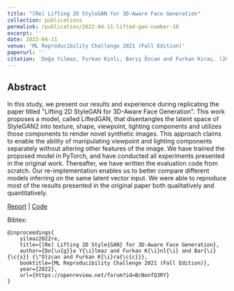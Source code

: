 ```yaml
---
title: "[Re] Lifting 2D StyleGAN for 3D-Aware Face Generation"
collection: publications
permalink: /publication/2022-04-11-lifted-gan-number-10
excerpt: ''
date: 2022-04-11
venue: 'ML Reproducibility Challenge 2021 (Fall Edition)'
paperurl: ''
citation: 'Doğa Yılmaz, Furkan Kınlı, Barış Özcan and Furkan Kıraç. (2022). [Re] Lifting 2D StyleGAN for 3D-Aware Face Generation. ML Reproducibility Challenge 2021 (Fall Edition). https://openreview.net/forum?id=BcNonfQ3RY'
---
```


## Abstract
In this study, we present our results and experience during replicating the paper titled "Lifting 2D StyleGAN for 3D-Aware Face Generation". This work proposes a model, called LiftedGAN, that disentangles the latent space of StyleGAN2 into texture, shape, viewpoint, lighting components and utilizes those components to render novel synthetic images. This approach claims to enable the ability of manipulating viewpoint and lighting components separately without altering other features of the image. We have trained the proposed model in PyTorch, and have conducted all experiments presented in the original work. Thereafter, we have written the evaluation code from scratch. Our re-implementation enables us to better compare different models inferring on the same latent vector input. We were able to reproduce most of the results presented in the original paper both qualitatively and quantitatively.

[Report][ml-reprod-report] |
[Code](https://github.com/yilmazdoga/lifting-2d-stylegan-for-3d-aware-face-generation)


Bibtex:
```
@inproceedings{
    yilmaz2022re,
    title={[Re] Lifting 2D Style{GAN} for 3D-Aware Face Generation},
    author={Do{\u{g}}a Y{\i}lmaz and Furkan K{\i}nl{\i} and Bar{\i}{\c{s}} {\"O}zcan and Furkan K{\i}ra{\c{c}}},
    booktitle={ML Reproducibility Challenge 2021 (Fall Edition)},
    year={2022},
    url={https://openreview.net/forum?id=BcNonfQ3RY}
}
```

[ml-reprod-report]: https://openreview.net/pdf?id=BcNonfQ3RY